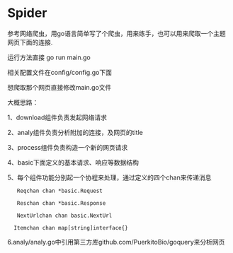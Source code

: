 # Spider
参考网络爬虫，用go语言简单写了个爬虫，用来练手，也可以用来爬取一个主题网页下面的连接.


运行方法直接 go run main.go


相关配置文件在config/config.go下面



想爬取那个网页直接修改main.go文件 

大概思路：

1、download组件负责发起网络请求

2、analy组件负责分析附加的连接，及网页的title

3、process组件负责构造一个新的网页请求

4、basic下面定义的基本请求、响应等数据结构

5、每个组件功能分别起一个协程来处理，通过定义的四个chan来传递消息

       Reqchan chan *basic.Request  
       
       Reschan chan *basic.Response
       
       NextUrlchan chan basic.NextUrl
       
      Itemchan chan map[string]interface{}
       
6.analy/analy.go中引用第三方库github.com/PuerkitoBio/goquery来分析网页
       
